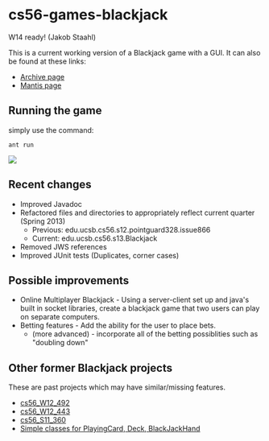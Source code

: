# cs56-games-blackjack

W14 ready! (Jakob Staahl)

This is a current working version of a Blackjack game with a GUI. It can also be found at these links:

* [Archive page](https://foo.cs.ucsb.edu/cs56/issues/0000866/)
* [Mantis page](https://foo.cs.ucsb.edu/56mantis/view.php?id=866)

## Running the game

simply use the command:
```
ant run
```

![](http://i.imgur.com/rXE5Qe1.png)

## Recent changes
* Improved Javadoc
* Refactored files and directories to appropriately reflect current quarter (Spring 2013)
    * Previous: edu.ucsb.cs56.s12.pointguard328.issue866
    * Current: edu.ucsb.cs56.s13.Blackjack
* Removed JWS references
* Improved JUnit tests (Duplicates, corner cases)

## Possible improvements

* Online Multiplayer Blackjack - Using a server-client set up and java's built in socket libraries, create a blackjack game that two users can play on separate computers.
* Betting features - Add the ability for the user to place bets. 
	* (more advanced) - incorporate all of the betting possiblities such as "doubling down"

## Other former Blackjack projects

These are past projects which may have similar/missing features. 

* [cs56_W12_492](https://foo.cs.ucsb.edu/cs56/issues/0000492/lab09b/)
* [cs56_W12_443](https://foo.cs.ucsb.edu/cs56/issues/0000443/)
* [cs56_S11_360](https://foo.cs.ucsb.edu/cs56/issues/0000360/)
* [Simple classes for PlayingCard, Deck, BlackJackHand](https://foo.cs.ucsb.edu/cs56/issues/0000215/)

